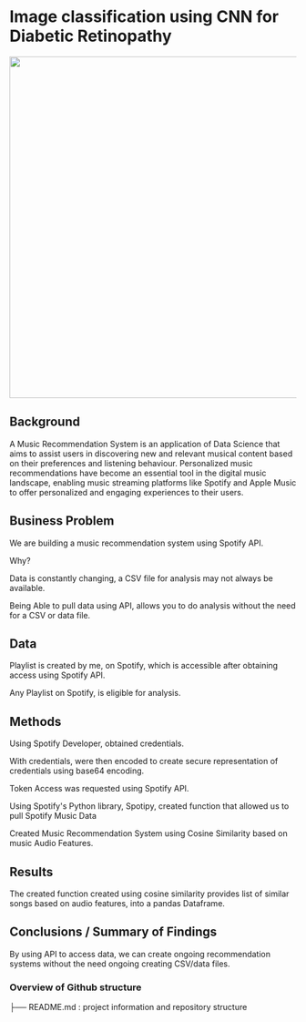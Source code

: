 #  Image classification using CNN for Diabetic Retinopathy

<img src="https://i.pcmag.com/imagery/reviews/042FW7hC9vrGnoDea9LArXI-35.fit_scale.size_1028x578.v1674253030.png" width=600 height=600 />

## Background

A Music Recommendation System is an application of Data Science that aims to assist users in discovering new and relevant musical content based on their preferences and listening behaviour. Personalized music recommendations have become an essential tool in the digital music landscape, enabling music streaming platforms like Spotify and Apple Music to offer personalized and engaging experiences to their users. 




## Business Problem

We are building a music recommendation system using Spotify API.

Why?
    
Data is constantly changing, a CSV file for analysis may not always be available.
    
Being Able to pull data using API, allows you to do analysis without the need for a CSV or data file.

## Data

Playlist is created by me, on Spotify, which is accessible after obtaining access using Spotify API.

Any Playlist on Spotify, is eligible for analysis.


## Methods

Using Spotify Developer, obtained credentials.

With credentials, were then encoded to create secure representation of credentials using base64 encoding.

Token Access was requested using Spotify API.

Using Spotify's Python library, Spotipy, created function that allowed us to pull Spotify Music Data

Created Music Recommendation System using Cosine Similarity based on music Audio Features.


## Results

The created function created using cosine similarity provides list of similar songs based on audio features, into a pandas Dataframe.



## Conclusions / Summary of Findings

By using API to access data, we can create ongoing recommendation systems without the need ongoing creating CSV/data files. 





### Overview of Github structure

├── README.md : project information and repository structure


